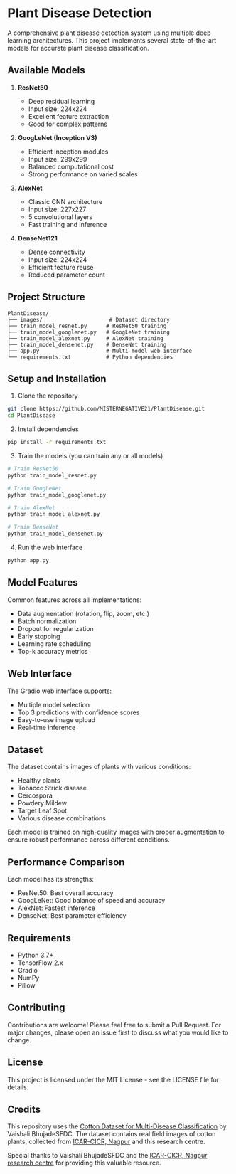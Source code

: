 # Plant Disease Detection

A comprehensive plant disease detection system using multiple deep learning architectures. This project implements several state-of-the-art models for accurate plant disease classification.

## Available Models

1. **ResNet50**
   - Deep residual learning
   - Input size: 224x224
   - Excellent feature extraction
   - Good for complex patterns

2. **GoogLeNet (Inception V3)**
   - Efficient inception modules
   - Input size: 299x299
   - Balanced computational cost
   - Strong performance on varied scales

3. **AlexNet**
   - Classic CNN architecture
   - Input size: 227x227
   - 5 convolutional layers
   - Fast training and inference

4. **DenseNet121**
   - Dense connectivity
   - Input size: 224x224
   - Efficient feature reuse
   - Reduced parameter count

## Project Structure
```
PlantDisease/
├── images/                     # Dataset directory
├── train_model_resnet.py      # ResNet50 training
├── train_model_googlenet.py   # GoogLeNet training
├── train_model_alexnet.py     # AlexNet training
├── train_model_densenet.py    # DenseNet training
├── app.py                     # Multi-model web interface
└── requirements.txt           # Python dependencies
```

## Setup and Installation

1. Clone the repository
```bash
git clone https://github.com/MISTERNEGATIVE21/PlantDisease.git
cd PlantDisease
```

2. Install dependencies
```bash
pip install -r requirements.txt
```

3. Train the models (you can train any or all models)
```bash
# Train ResNet50
python train_model_resnet.py

# Train GoogLeNet
python train_model_googlenet.py

# Train AlexNet
python train_model_alexnet.py

# Train DenseNet
python train_model_densenet.py
```

4. Run the web interface
```bash
python app.py
```

## Model Features

Common features across all implementations:
- Data augmentation (rotation, flip, zoom, etc.)
- Batch normalization
- Dropout for regularization
- Early stopping
- Learning rate scheduling
- Top-k accuracy metrics

## Web Interface

The Gradio web interface supports:
- Multiple model selection
- Top 3 predictions with confidence scores
- Easy-to-use image upload
- Real-time inference

## Dataset
The dataset contains images of plants with various conditions:
- Healthy plants
- Tobacco Strick disease
- Cercospora
- Powdery Mildew
- Target Leaf Spot
- Various disease combinations

Each model is trained on high-quality images with proper augmentation to ensure robust performance across different conditions.

## Performance Comparison

Each model has its strengths:
- ResNet50: Best overall accuracy
- GoogLeNet: Good balance of speed and accuracy
- AlexNet: Fastest inference
- DenseNet: Best parameter efficiency

## Requirements

- Python 3.7+
- TensorFlow 2.x
- Gradio
- NumPy
- Pillow

## Contributing

Contributions are welcome! Please feel free to submit a Pull Request. For major changes, please open an issue first to discuss what you would like to change.

## License

This project is licensed under the MIT License - see the LICENSE file for details.

## Credits

This repository uses the [Cotton Dataset for Multi-Disease Classification](https://www.kaggle.com/datasets/vaishalibhujadesfdc/cotton-dataset-for-multi-disease-classification) by Vaishali BhujadeSFDC. The dataset contains real field images of cotton plants, collected from [ICAR-CICR, Nagpur](https://aiccip.cicr.org.in/) and this research centre.

Special thanks to Vaishali BhujadeSFDC and the [ICAR-CICR, Nagpur research centre](https://aiccip.cicr.org.in/) for providing this valuable resource.
